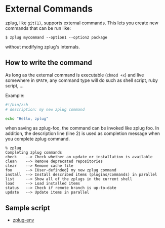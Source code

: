 # External Commands

zplug, like `git(1)`, supports external commands.
This lets you create new commands that can be run like:

```console
$ zplug mycommand --option1 --option2 package
```

without modifying zplug's internals.

## How to write the command

As long as the external command is executable (`chmod +x`) and live somewhere in `$PATH`,
any command type will do such as shell script, ruby script, ...

Example:

```zsh
#!/bin/zsh
# description: my new zplug command

echo "Hello, zplug"
```

when saving as zplug-foo, the command can be invoked like zplug foo.
In addition, the description line (line 2) is used as completion message
when you complete zplug command.

```console
% zplug
Completing zplug commands
check    --> Check whether an update or installation is available
clean    --> Remove deprecated repositories
clear    --> Remove cache file
foo      --> [User-definded] my new zplug command
install  --> Install described items (plugins/commands) in parallel
list     --> Show all of the zplugs in the current shell
load     --> Load installed items
status   --> Check if remote branch is up-to-date
update   --> Update items in parallel
```

## Sample script

- [zplug-env](../../bin/zplug-env)
